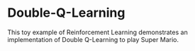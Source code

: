 
# Double-Q-Learning
This toy example of Reinforcement Learning demonstrates an implementation of Double Q-Learning to play Super Mario.
## 
